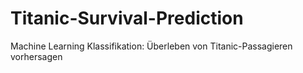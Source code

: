 # Titanic-Survival-Prediction
Machine Learning Klassifikation: Überleben von Titanic-Passagieren vorhersagen
